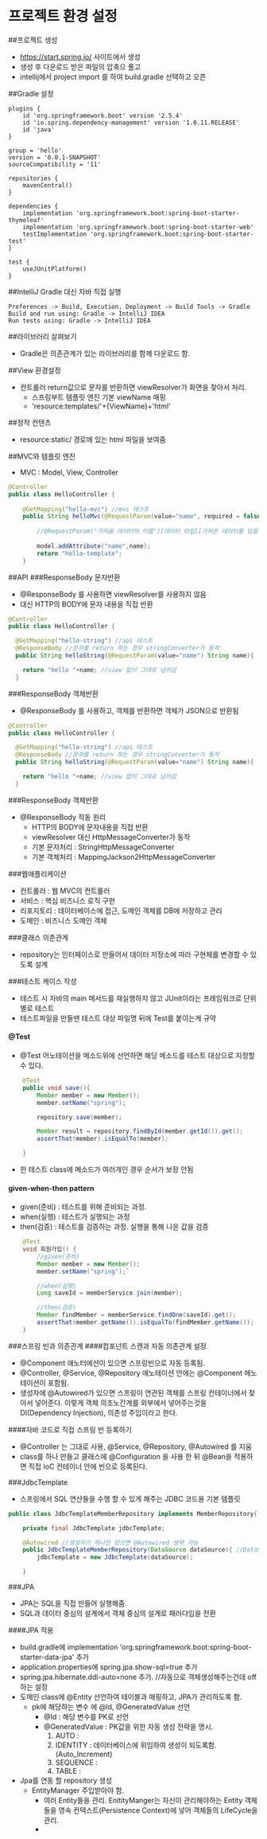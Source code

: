 프로젝트 환경 설정
===============

##프로젝트 생성 
* https://start.spring.io/ 사이트에서 생성
* 생성 후 다운로드 받은 파일의 압축으 풀고
* intellij에서 project import 를 하여 build.gradle 선택하고 오픈

##Gradle 설정
```
plugins {
	id 'org.springframework.boot' version '2.5.4'
	id 'io.spring.dependency-management' version '1.0.11.RELEASE'
	id 'java'
}

group = 'hello'
version = '0.0.1-SNAPSHOT'
sourceCompatibility = '11'

repositories {
	mavenCentral() 
}

dependencies {
	implementation 'org.springframework.boot:spring-boot-starter-thymeleaf'
	implementation 'org.springframework.boot:spring-boot-starter-web'
	testImplementation 'org.springframework.boot:spring-boot-starter-test'
}

test {
	useJUnitPlatform()
}

```

##IntelliJ Gradle 대신 자바 직접 실행
```
Preferences -> Build, Execution, Deployment -> Build Tools -> Gradle
Build and run using: Gradle -> IntelliJ IDEA
Run tests using: Gradle -> IntelliJ IDEA
```


##라이브러리 살펴보기
* Gradle은 의존관계가 있는 라이브러리를 함께 다운로드 함.


##View 환경설정
* 컨트롤러 return값으로 문자를 반환하면 viewResolver가 화면을 찾아서 처리.
  * 스프링부트 템플릿 엔진 기본 viewName 매핑
  * 'resource:templates/'+{ViewName}+'html'


##정적 컨텐츠
* resource:static/ 경로에 있는 html 파일을 보여줌


##MVC와 템플릿 엔진
* MVC : Model, View, Controller

```java
@Controller
public class HelloController {
 
    @GetMapping("hello-mvc") //mvc 테스트
    public String helloMvc(@RequestParam(value="name", required = false, defaultValue = "default") String name, Model model){
        
        //@RequestParam("가져올 데이터의 이름")[데이터 타입][가져온 데이터를 담을 변수]
         
        model.addAttribute("name",name);
        return "hello-template";
    }
```


##API
###ResponseBody 문자반환
* @ResponseBody 를 사용하면 viewResolver를 사용하지 않음
* 대신 HTTP의 BODY에 문자 내용을 직접 반환
```java
@Controller
public class HelloController {

  @GetMapping("hello-string") //api 테스트
  @ResponseBody //문자를 return 하는 경우 stringConverter가 동작
  public String helloString(@RequestParam(value="name") String name){

    return "hello "+name; //view 없이 그대로 넘어감
  }
```

###ResponseBody 객체반환
* @ResponseBody 를 사용하고, 객체를 반환하면 객체가 JSON으로 반환됨
```java
@Controller
public class HelloController {

  @GetMapping("hello-string") //api 테스트
  @ResponseBody //문자를 return 하는 경우 stringConverter가 동작
  public String helloString(@RequestParam(value="name") String name){

    return "hello "+name; //view 없이 그대로 넘어감
  }
```

###ResponseBody 객체반환
* @ResponseBody 작동 원리
  * HTTP의 BODY에 문자내용을 직접 반환
  * viewResolver 대신 HttpMessageConverter가 동작
  * 기본 문자처리 : StringHttpMessageConverter
  * 기본 객체처리 : MappingJackson2HttpMessageConverter


###웹애플리케이션
 * 컨트롤러 : 웹 MVC의 컨트롤러
 * 서비스 : 핵심 비즈니스 로직 구현
 * 리포지토리 : 데이터베이스에 접근, 도메인 객체를 DB에 저장하고 관리
 * 도메인 : 비즈니스 도메인 객체

###클래스 의존관계
 * repository는 인터페이스로 만들어서 데이터 저장소에 따라 구현체를 변경할 수 있도록 설계


###테스트 케이스 작성
* 테스트 시 자바의 main 메서드를 재실행하지 않고 JUnit이라는 프레임워크로 단위별로 테스트
* 테스트파일을 만들땐 테스트 대상 파일명 뒤에 Test를 붙이는게 규약

#### @Test
* @Test 어노테이션을 메소드위에 선언하면 해당 메소드를 테스트 대상으로 지정할 수 있다.
```java
    @Test
    public void save(){
        Member member = new Member();
        member.setName("spring");

        repository.save(member);

        Member result = repository.findById(member.getId()).get();
        assertThat(member).isEqualTo(member);

    }
```
* 한 테스트 class에 메소드가 여러개인 경우 순서가 보장 안됨

#### given-when-then pattern
* given(준비) : 테스트를 위해 준비되는 과정. 
* when(실행) : 테스트가 실행되는 과정
* then(검증) : 테스트를 검증하는 과정. 실행을 통해 나온 값을 검증
```java
    @Test
    void 회원가입() {
        //given(준비)
        Member member = new Member();
        member.setName("spring");`

        //when(실행)
        Long saveId = memberService.join(member);

        //then(검증)
        Member findMember = memberService.findOne(saveId).get();
        assertThat(member.getName()).isEqualTo(findMember.getName());
    }
```


###스프링 빈과 의존관계
####컴포넌트 스캔과 자동 의존관계 설정
* @Component 애노터에션이 있으면 스프링빈으로 자동 등록됨.
* @Controller, @Service, @Repository 애노테이션 안에는 @Component 애노테이션이 포함됨.
* 생성자에 @Autowired가 있으면 스프링이 연관된 객체를 스프링 컨테이너에서 찾아서 넣어준다. 이렇게 객체 의조노간계를 외부에서 넣어주는것을 DI(Dependency Injection), 의존성 주입이라고 한다.

####자바 코드로 직접 스프링 빈 등록하기
* @Controller 는 그대로 사용, @Service, @Repository, @Autowired 를 지움
* class를 하나 만들고 클래스에 @Configuration 을 사용 한 뒤 @Bean을 적용하면 직접 IoC 컨테이너 안에 빈으로 등록된다.


###JdbcTemplate
* 스프링에서 SQL 연산들을 수행 할 수 있게 해주는 JDBC 코드용 기본 템플릿
```java
public class JdbcTemplateMemberRepository implements MemberRepository{

    private final JdbcTemplate jdbcTemplate;

    @Autowired //생성자가 하나만 있으면 @Autowired 생략 가능
    public JdbcTemplateMemberRepository(DataSource dataSource){ //DataSource 자동으로 injection
        jdbcTemplate = new JdbcTemplate(dataSource);

    }
```


###JPA
- JPA는 SQL을 직접 만들어 실행해줌.
- SQL과 데이터 중심의 설계에서 객체 중심의 설계로 패러다임을 전환

####JPA 적용
- build.gradle에 implementation 'org.springframework.boot:spring-boot-starter-data-jpa' 추가
- application.properties에 spring.jpa.show-sql=true 추가
- spring.jpa.hibernate.ddl-auto=none 추가. //자동으로 객체생성해주는건데 off하는 설정
- 도메인 class에 @Entity 선언하여 테이블과 매핑하고, JPA가 관리하도록 함.
  - pk에 해당하는 변수 에 @Id, @GeneratedValue 선언
    - @Id : 해당 변수를 PK로 선언
    - @GeneratedValue : PK값을 위한 자동 생성 전략을 명시. 
      1. AUTO : 
      2. IDENTITY : 데이터베이스에 위임하여 생성이 되도록함.(Auto_Increment)
      3. SEQUENCE : 
      4. TABLE : 
- Jpa를 연동 할 repository 생성
  - EntityManager 주입받아야 함.
    - 여러 Entity들을 관리. EnitityManger는 자신이 관리해야하는 Entity 객체들을 영속 컨텍스트(Persistence Context)에 넣어 객체들의 LifeCycle을 관리.
    - 